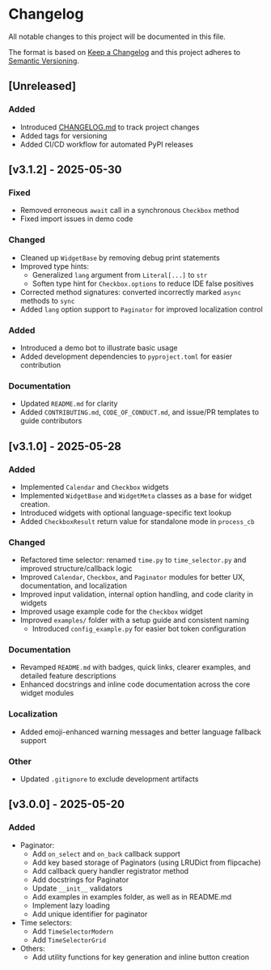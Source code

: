 # Changelog

All notable changes to this project will be documented in this file.

The format is based on [Keep a Changelog](https://keepachangelog.com/en/1.0.0/)
and this project adheres to [Semantic Versioning](https://semver.org/).

## [Unreleased]
### Added
- Introduced [CHANGELOG.md](./CHANGELOG.md) to track project changes
- Added tags for versioning
- Added CI/CD workflow for automated PyPI releases

## [v3.1.2] - 2025-05-30

### Fixed
- Removed erroneous `await` call in a synchronous `Checkbox` method
- Fixed import issues in demo code

### Changed
- Cleaned up `WidgetBase` by removing debug print statements
- Improved type hints:
  - Generalized `lang` argument from `Literal[...]` to `str`
  - Soften type hint for `Checkbox.options` to reduce IDE false positives
- Corrected method signatures: converted incorrectly marked `async` methods to `sync`
- Added `lang` option support to `Paginator` for improved localization control

### Added
- Introduced a demo bot to illustrate basic usage
- Added development dependencies to `pyproject.toml` for easier contribution

### Documentation
- Updated `README.md` for clarity
- Added `CONTRIBUTING.md`, `CODE_OF_CONDUCT.md`, and issue/PR templates to guide contributors



## [v3.1.0] - 2025-05-28
### Added
- Implemented `Calendar` and `Checkbox` widgets
- Implemented `WidgetBase` and `WidgetMeta` classes as a base for widget creation.
- Introduced widgets with optional language-specific text lookup
- Added `CheckboxResult` return value for standalone mode in `process_cb`

### Changed
- Refactored time selector: renamed `time.py` to `time_selector.py` and improved structure/callback logic
- Improved `Calendar`, `Checkbox`, and `Paginator` modules for better UX, documentation, and localization
- Improved input validation, internal option handling, and code clarity in widgets
- Improved usage example code for the `Checkbox` widget
- Improved `examples/` folder with a setup guide and consistent naming
  - Introduced `config_example.py` for easier bot token configuration

### Documentation
- Revamped `README.md` with badges, quick links, clearer examples, and detailed feature descriptions
- Enhanced docstrings and inline code documentation across the core widget modules

### Localization
- Added emoji-enhanced warning messages and better language fallback support

### Other
- Updated `.gitignore` to exclude development artifacts

## [v3.0.0] - 2025-05-20
### Added
- Paginator:
    - Add `on_select` and `on_back` callback support
    - Add key based storage of Paginators (using LRUDict from flipcache)
    - Add callback query handler registrator method
    - Add docstrings for Paginator
    - Update `__init__` validators
    - Add examples in examples folder, as well as in README.md
    - Implement lazy loading
    - Add unique identifier for paginator
- Time selectors:
  - Add `TimeSelectorModern`
  - Add `TimeSelectorGrid`
- Others:
  - Add utility functions for key generation and inline button creation



